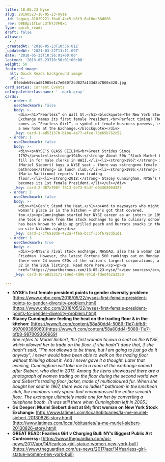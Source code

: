 ```yaml
---
title: 18.05.23 Nyse
slug: 20180523-18-05-23-nyse
_id: legacy-818f9221-fba8-4bc5-b6f9-6af0ec38d086
_rev: O8E8pz1fLwnc3fN7JVF0xC
type: quick_reads
draft: false
aliases:
  - /
_createdAt: '2018-05-23T10:56:01Z'
_updatedAt: '2021-03-22T13:11:09Z'
date: '2018-05-23T10:56:01+00:00'
lastmod: '2018-05-23T10:56:01+00:00'
weight: 50
featured_image:
  alt: Quick Reads background image
  url: >-
    0febdeb9ecad81905e1c7e080f2cd027a133d8b7800x420.jpg
card_series: Current Events
colorpaletteclassname: '--dark-gray'
cards:
  - order: 0
    useCheckmark: false
    body: >-
      <div><h1>“Fearless” on Wall St.</h1><blockquote>The New York Stock
      Exchange names its first female President.<br>Perfect timing? The news
      comes as “Fearless Girl”, a symbol of female business prowess, is moved to
      a new home at the Exchange.</blockquote></div>
    _key: card-1-ad53137b-b1be-4a77-afee-73e69b762c52
  - order: 1
    useCheckmark: false
    body: >-
      <div><p>NYSE’S GLASS CEILING<br>Great Strides Since
      1792</p><ul><li><strong>1940s:</strong> About 50A “Stock Market Girls”
      fill in for male clerks in WWII.</li><li><strong>1967:</strong> 1st female
      (Muriel Siebert) buys a NYSE seat – there was <strong>no female
      bathroom</strong> in lunch club.</li><li><strong>1995:</strong> 1st person
      (Maria Bartiromo) reports from trading
      floor.</li><li><strong>2018:</strong> Stacey Cunningham, NYSE’s COO,
      becomes its 1st female President.</li></ul></div>
    _key: card-2-d87a700f-f813-4e73-9adf-d0436800d327
  - order: 2
    useCheckmark: false
    body: >-
      <div><h1>Can’t Stand the Heat…</h1><p>And to naysayers who might say a
      woman’s place is in the kitchen – she’s got that covered,
      too.</p><p>Cunningham started her NYSE career as an intern in 1994, but
      she took a break from the stock exchange to go to culinary school, &amp;
      has been known to whip up grilled peach and burrata snacks in the NYSE’s
      on-site kitchen.</p></div>
    _key: card-3-cf6910d6-422a-4f6a-bccf-3bf679cdb1d1
  - order: 3
    useCheckmark: true
    body: >-
      <div><p>NYSE’s rival stock exchange, NASDAQ, also has a woman CEO, Adena
      Friedman. However, the latest Fortune 500 rankings out on Monday show that
      there were 24 women CEOs at the nation's largest corporations, a drop from
      32 in the 2016 listings. Read more here.</p><p><a
      href="https://smarthernews.com/18-05-23-nyse/">view sources</a></p></div>
    _key: card-10-a8353171-19ed-4d96-941d-fded4b2a3350

---
```

* **NYSE’s first female president points to gender diversity problem:** [https://www.cnbc.com/2018/05/22/nyses-first-female-president-points-to-gender-diversity-problem.html](https://www.cnbc.com/2018/05/22/nyses-first-female-president-points-to-gender-diversity-problem.html)
* **Stacey Cunningham: feeling the heat on the trading floor & in the kitchen:** [https://www.ft.com/content/58a80dd4-5089-11e7-bfb8-997009366969](https://www.ft.com/content/58a80dd4-5089-11e7-bfb8-997009366969)  
_She refers to Muriel Siebert, the first woman to own a seat on the NYSE, which allowed her to trade on the floor. If she hadn”t done that, if she hadn”t said, “I”m not allowed to be there, but I am going to just go do it anyway”, I never would have been able to walk on the trading floor without thinking about it. And I never gave it a thought. Later that evening, Cunningham will take me to a room at the exchange named after Siebert, who died in 2013. Among the items showcased there are a photograph of women trading on the floor during the second world war and Siebert”s trading floor jacket, made of multicoloured fur. When she bought her seat in 1967, there was no ladies” bathroom in the luncheon club, the members-only space that encompassed the entire seventh floor. The exchange ultimately made one for her by converting a telephone booth. (It was still there when Cunningham left in 2005.)_
* **Go Deeper: Muriel Siebert diest at 84; first woman on New York Stock Exchange:** [http://www.latimes.com/local/obituaries/la-me-muriel-siebert-20130826-story.html](http://www.latimes.com/local/obituaries/la-me-muriel-siebert-20130826-story.html)
* **GREAT READ: Fearless Girl v Charging Bull: NY’s Biggest Public Art Controversy:** [https://www.theguardian.com/us-news/2017/apr/14/fearless-girl-statue-women-new-york-bull](https://www.theguardian.com/us-news/2017/apr/14/fearless-girl-statue-women-new-york-bull)